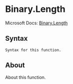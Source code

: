 ---
---

# Binary.Length

Microsoft Docs: [Binary.Length](https://docs.microsoft.com/en-us/powerquery-m/binary-length)

## Syntax

```powerquery-m
Syntax for this function.
```

## About

About this function.


